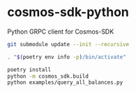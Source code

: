 # cosmos-sdk-python

Python GRPC client for Cosmos-SDK

```sh
git submodule update --init --recursive

. "$(poetry env info -p)/bin/activate"

poetry install
python -m cosmos_sdk.build
python examples/query_all_balances.py
```
